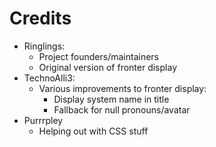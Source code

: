 # Credits

- Ringlings:
    - Project founders/maintainers
    - Original version of fronter display
- TechnoAlli3:
    - Various improvements to fronter display:
        - Display system name in title
        - Fallback for null pronouns/avatar
- Purrrpley
    - Helping out with CSS stuff